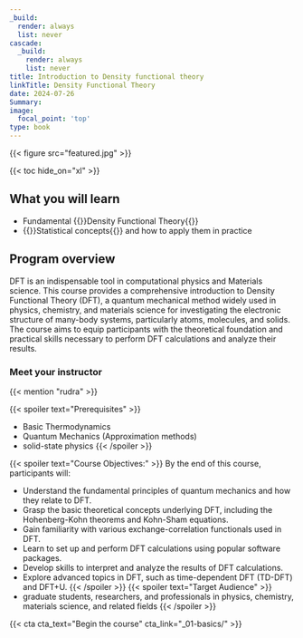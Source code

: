 ```yaml
---
_build:
  render: always
  list: never
cascade:
  _build:
    render: always
    list: never
title: Introduction to Density functional theory
linkTitle: Density Functional Theory
date: 2024-07-26
Summary:
image:
  focal_point: 'top'
type: book
---
```

{{< figure src="featured.jpg" >}}

{{< toc hide_on="xl" >}}

## What you will learn

- Fundamental {{<hl>}}Density Functional Theory{{</hl>}}
- {{<hl>}}Statistical concepts{{</hl>}} and how to apply them in practice

## Program overview
DFT is an indispensable tool in computational physics and Materials science.
This course provides a comprehensive introduction to Density Functional Theory (DFT), a quantum
mechanical method widely used in physics, chemistry, and materials science for investigating the
electronic structure of many-body systems, particularly atoms, molecules, and solids. The course
aims to equip participants with the theoretical foundation and practical skills necessary to
perform DFT calculations and analyze their results.
<!-- {{< list_children >}} -->

### Meet your instructor
{{< mention "rudra" >}}


{{< spoiler text="Prerequisites" >}}
 - Basic Thermodynamics
 - Quantum Mechanics (Approximation methods)
 - solid-state physics
{{< /spoiler >}}

{{< spoiler text="Course Objectives:" >}}
By the end of this course, participants will:
- Understand the fundamental principles of quantum mechanics and how they relate to DFT.
- Grasp the basic theoretical concepts underlying DFT, including the Hohenberg-Kohn theorems and Kohn-Sham equations.
- Gain familiarity with various exchange-correlation functionals used in DFT.
- Learn to set up and perform DFT calculations using popular software packages.
- Develop skills to interpret and analyze the results of DFT calculations.
- Explore advanced topics in DFT, such as time-dependent DFT (TD-DFT) and DFT+U.
{{< /spoiler >}}
{{< spoiler text="Target Audience" >}}
- graduate students, researchers, and professionals in physics, chemistry, materials science, and
    related fields
{{< /spoiler >}}

{{< cta cta_text="Begin the course" cta_link="_01-basics/" >}}
